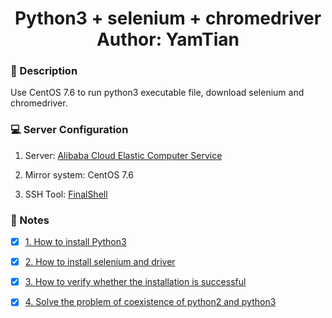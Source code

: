 <h1 align="center">
  Python3 + selenium + chromedriver
  <br>
  Author: YamTian
</h1>

### 📜 Description

Use CentOS 7.6 to run python3 executable file, download selenium and chromedriver.

### 💻 Server Configuration

1. Server: [Alibaba Cloud Elastic Computer Service](https://www.aliyun.com/product/swas)

2. Mirror system: CentOS 7.6

3. SSH Tool: [FinalShell](http://www.hostbuf.com/t/988.html)

### 📔 Notes

- [x] [1. How to install Python3](https://github.com/YamTian/Notes/blob/master/Python3.7.2/Python3.7.2.md)

- [x] [2. How to install selenium and driver](https://github.com/YamTian/Notes/blob/master/Python3.7.2/Selenium%26chromedirver.md)

- [x] [3. How to verify whether the installation is successful](https://github.com/YamTian/Notes/blob/master/Python3.7.2/Verification.md)

- [x] [4. Solve the problem of coexistence of python2 and python3](https://github.com/YamTian/Notes/blob/master/Python3.7.2/Coexist.md)

